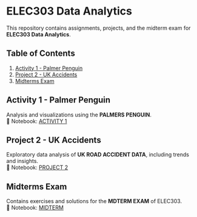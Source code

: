 # ELEC303 Data Analytics

This repository contains assignments, projects, and the midterm exam for **ELEC303 Data Analytics**.

## Table of Contents
1. [Activity 1 - Palmer Penguin](#activity-1---palmer-penguin)  
2. [Project 2 - UK Accidents](#project-2---uk-accidents)  
3. [Midterms Exam](#midterms-exam)

## Activity 1 - Palmer Penguin
Analysis and visualizations using the **PALMERS PENGUIN**.  
📄 Notebook: [ACTIVITY 1](https://github.com/aguiwasivan/Analytics---3C/blob/main/AGUIWAS/ACTIVITY%201.ipynb)

## Project 2 - UK Accidents
Exploratory data analysis of **UK ROAD ACCIDENT DATA**, including trends and insights.  
📄 Notebook: [PROJECT 2](https://github.com/aguiwasivan/Analytics---3C/blob/main/AGUIWAS/PROJECT_2.ipynb)

## Midterms Exam
Contains exercises and solutions for the **MDTERM EXAM** of ELEC303.  
📄 Notebook: [MIDTERM](https://github.com/aguiwasivan/Analytics---3C/blob/main/AGUIWAS/MIDTERM.ipynb)

